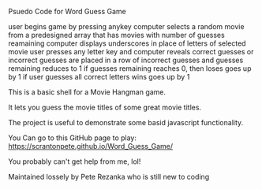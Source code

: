 Psuedo Code for Word Guess Game

user begins game by pressing anykey
computer selects a random movie from a predesigned array that has movies with number of guesses reamaining
computer displays underscores in place of letters of selected movie
user presses any letter key and computer reveals correct guesses or incorrect guesses are placed in a row of incorrect guesses and guesses remaining reduces to 1
if guesses remaining reaches 0, then  loses goes up by 1
if user guesses all correct letters wins goes up by 1


This is a basic shell for a Movie Hangman game.

It lets you guess the movie titles of some great movie titles.

The project is useful to demonstrate some basid javascript functionality.

You Can go to this GitHub page to play:
https://scrantonpete.github.io/Word_Guess_Game/

You probably can't get help from me, lol!

Maintained lossely by Pete Rezanka who is still new to coding